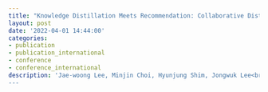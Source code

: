 ```yaml
---
title: "Knowledge Distillation Meets Recommendation: Collaborative Distillation for Top-N Recommendation"
layout: post
date: '2022-04-01 14:44:00'
categories:
- publication
- publication_international
- conference
- conference_international
description: 'Jae-woong Lee, Minjin Choi, Hyunjung Shim, Jongwuk Lee<br>Knowledge and Information Systems, 2022
---
```

